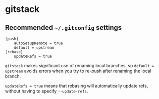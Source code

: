 # gitstack

## Recommended `~/.gitconfig` settings

```
[push]
    autoSetupRemote = true
    default = upstream
[rebase]
    updateRefs = true
```

`gitstack` makes significant use of renaming local branches, so `default = upstream` avoids errors when you try to re-push after renaming the local branch.

`updateRefs = true` means that rebasing will automatically update refs, without having to specify `--update-refs`.
